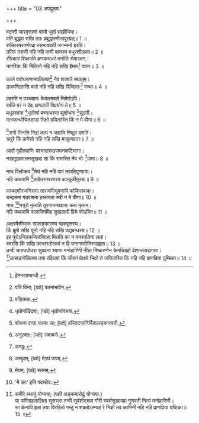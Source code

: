 +++
title = "03 अपह्नुतयः"

+++
  
वदन्ती जारवृत्तान्तं पत्यौ धूर्ता सखीधिया।  
पतिं बुद्ध्वा सखि ततः प्रबुद्धास्मीत्यपूरयत्॥ 1 ॥  
रुचिरस्वरवर्णपदा रसभाववती जगन्मनो हरति।  
तत्किं तरुणी नहि नहि वाणी बाणस्य मधुरशीलस्य॥ 2 ॥  
सीत्कारं शिक्षयति व्रणयत्यधरं तनोति रोमाञ्चम्।  
नागरिकः किं मिलितो नहि नहि सखि हैमनः[^1] पवनः॥ 3 ॥  


[^1]: हेमन्तसम्बन्धी.
 
काले पयोधराणामपतितया[^2] नैव शक्यते स्थातुम्।  
उत्कण्ठितासि बाले नहि नहि सखि पिच्छिलः[^3] पन्थाः॥ 4 ॥  


[^2]: पतिं विना; [पक्षे] पतनाभावेन.


[^3]: पङ्किलः.
 
प्रहरति न पञ्चबाणः केवलमबले निमेषोऽपि।  
वर्षति परं न देवः क्षणदायी विप्रयोगं ते॥ 5 ॥  
मधुरस्वना [^4]धृतोर्णा मण्याभरणा सुशोभना [^5]सुदती।  
मत्स्कन्धोचितदण्डा भिक्षो दयितास्ति किं न मे वीणा॥ 6 ॥  


[^4]: धृतोर्णादिदशा; [पक्षे] धृतोर्णावस्त्रा.


[^5]: शोभना दन्ता यस्याः सा; [पक्षे] हस्तिदन्तनिर्मितालङ्कारवती.
 
[^6]रागी भिनत्ति निद्रां तल्पं न जहाति निष्ठुरं दशति।  
चतुरे किं प्राणेशो नहि नहि सखि मत्कुणव्रातः॥ 7 ॥  


[^6]: अनुरक्तः; [पक्षे] रक्तवर्णः.
 
आदौ गृहीतपाणिः पश्चादारूढजघनकटिभागा।  
नखमुखलालनसुखदा सा किं रामास्ति नैव भोः [^7]पामा॥ 8 ॥  


[^7]: कण्डूः.
 
नाथ विलोकय [^8]मेघं नहि नहि पापं तवातिपुण्यायाः।  
नहि कथयामि [^9]पयोधरमपसारय कञ्चुकीमुरसः॥ 9 ॥  


[^8]: अम्बुदम्; [पक्षे] मेऽघं पापम्.


[^9]: मेघम्; [पक्षे] स्तनम्.
 
पञ्चदशीरजनिसमा तारामणिभूषणापि कोकिलवाक्।  
चन्द्रसमा गतवसना हस्तगता स्त्री न मे वीणा॥ 10 ॥  
नाथ [^10]मयूरो नृत्यति तुरगाननवक्षसः कथं नृत्यम्।  
नहि कथयामि कलापिनमिह सुखलापी प्रिये कोऽस्ति॥ 11 ॥  


[^10]: 'मे उरः’ इति पदच्छेदः.
 
अक्षरमैत्त्रीभाजः सालङ्कारस्य चारुवृत्तस्य।  
किं ब्रूमो सखि यूनो नहि नहि सखि पद्यबन्धस्य॥ 12 ॥  
इह पुरोऽनिलकम्पितविग्रहा मिलति का न वनस्पतिना लता।  
स्मरसि किं सखि कान्तरतोत्सवं न हि घनागमरीतिरुदाहृता॥ 13 ॥  
तन्वी चारुपयोधरा सुवदना श्यामा मनोहारिणी नीता निष्करुणेन केनचिदहो देशान्तरादागता।  
[^11]उत्सङ्गोचितया तया रहितया किं जीवनं प्रेक्षसे भिक्षो ते जयितास्ति किं नहि नहि प्राणप्रिया तुम्बिका॥ 14 ॥  


[^11]: समीपे स्थातुं योग्यया; (पक्षी
अङ्कमारोढुं योग्यया.)  
या [^12]पाणिग्रहलालिता सुसरला तन्वी सुवंशोद्भवा[^13] गौरी स्पर्शसुखावहा गुणवती नित्यं मनोहारिणी।  
सा केनापि हृता तया विरहितो गन्तुं न शक्तोऽस्म्यहं रे भिक्षो तव कामिनी नहि नहि प्राणप्रिया यष्टिका॥ 15 ॥  


[^12]: विवाहः; [पक्षे] पाणौ धारणम्.


[^13]: कुलम्; [पक्षे] वेणुः.
 
